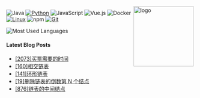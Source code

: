 <img src="https://github-readme-stats.vercel.app/api?username=dragondyt&show_icons=true" alt="logo" height="160" align="right" style="margin: 5px; margin-bottom: 20px;" />

![Java](https://img.shields.io/badge/-Java-007396?style=flat-square&logo=java&logoColor=ffffff)
[![Python](https://img.shields.io/badge/-Python-3776AB?style=flat-square&logo=python&logoColor=ffffff)](https://www.python.org/)
![JavaScript](https://img.shields.io/badge/JavaScript-F7DF1E?style=flat-square&logo=JavaScript&logoColor=ffffff)
![Vue.js](https://img.shields.io/badge/-Vue.js-4FC08D?style=flat-square&logo=Vue.js&logoColor=ffffff)
![Docker](https://img.shields.io/badge/Docker-2496ED?style=flat-square&logo=docker&logoColor=ffffff)
[![Linux](https://img.shields.io/badge/-Linux-333333?style=flat-square&logo=linux&logoColor=white)](https://www.linuxfoundation.org/)
![npm](https://img.shields.io/badge/-NPM-CB3837?style=flat-square&logo=npm&logoColor=white)
[![Git](https://img.shields.io/badge/-Git-f05032?style=flat-square&logo=git&logoColor=white)](https://git-scm.com/)

![Most Used Languages](https://github-readme-stats.vercel.app/api/top-langs/?username=dragondyt&theme=dark&layout=compact)

#### Latest Blog Posts

<!-- BLOG-POST-LIST:START -->
- [[2073]买票需要的时间](https://blog.dragondyt.top/8612fa7f/b7e144d1/340249a9/76a66db0.html)
- [[160]相交链表](https://blog.dragondyt.top/8612fa7f/b7e144d1/2362a8ea/389d18c2.html)
- [[141]环形链表](https://blog.dragondyt.top/8612fa7f/b7e144d1/2362a8ea/69a9925d.html)
- [[19]删除链表的倒数第 N 个结点](https://blog.dragondyt.top/8612fa7f/b7e144d1/2362a8ea/36462e02.html)
- [[876]链表的中间结点](https://blog.dragondyt.top/8612fa7f/b7e144d1/2362a8ea/6d80ff7f.html)
<!-- BLOG-POST-LIST:END -->
